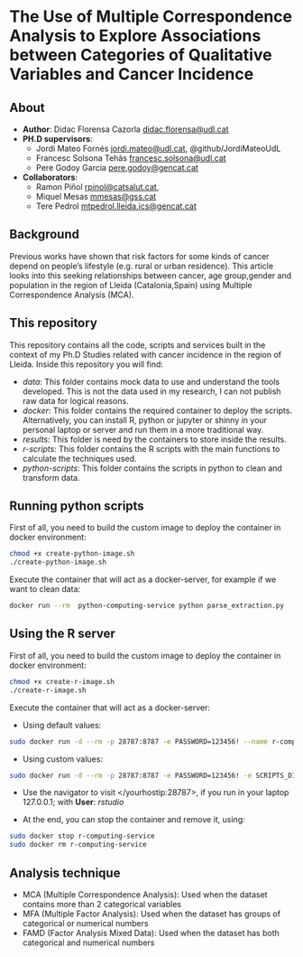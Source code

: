 # The Use of Multiple Correspondence Analysis to Explore Associations between Categories of Qualitative Variables and Cancer Incidence

## About

* **Author**: Didac Florensa Cazorla <didac.florensa@udl.cat>
* **PH.D supervisors**:
  * Jordi Mateo Fornés <jordi.mateo@udl.cat>, @github/JordiMateoUdL
  * Francesc Solsona Tehàs <francesc.solsona@udl.cat>
  * Pere Godoy Garcia <pere.godoy@gencat.cat>
* **Collaborators**:
  * Ramon Piñol <rpinol@catsalut.cat>,
  * Miquel Mesas <mmesas@gss.cat>
  * Tere Pedrol <mtpedrol.lleida.ics@gencat.cat>

## Background

Previous works have shown that risk factors for some kinds of cancer depend on people’s lifestyle (e.g. rural or urban residence). This article looks into this seeking relationships between cancer, age group,gender  and  population  in  the  region  of  Lleida  (Catalonia,Spain) using Multiple Correspondence Analysis (MCA).

## This repository

This repository contains all the code, scripts and services built in the context of my Ph.D Studies related with cancer incidence in the region of Lleida. Inside this repository you will find:

* _data_: This folder contains mock data to use and understand the tools developed. This is not the data used in my research, I can not publish raw data for logical reasons.
* _docker_: This folder contains the required container to deploy the scripts. Alternatively, you can install R, python or jupyter or shinny in your personal laptop or server and run them in a more traditional way.
* _results_: This folder is need by the containers to store inside the results.
* _r-scripts_: This folder contains the R scripts with the main functions to calculate the techniques used.
* _python-scripts_: This folder contains the scripts in python to clean and transform data.

## Running python scripts

First of all, you need to build the custom image to deploy the container in docker environment:

```sh
chmod +x create-python-image.sh
./create-python-image.sh
```

Execute the container that will act as a docker-server, for example if we want to clean data:

```sh
docker run --rm  python-computing-service python parse_extraction.py
```

## Using the R server

First of all, you need to build the custom image to deploy the container in docker environment:

```sh
chmod +x create-r-image.sh
./create-r-image.sh
```

Execute the container that will act as a docker-server:

* Using default values:

```sh
sudo docker run -d --rm -p 28787:8787 -e PASSWORD=123456! --name r-computing-service r-computing-service
```

* Using custom values:

```sh
sudo docker run -d --rm -p 28787:8787 -e PASSWORD=123456! -e SCRIPTS_DIR "path to folder with requirements.R and *.R scripts" -e DATA_DIR "path data folder" -e RESULTS_DIR "path to result folder" --name r-computing-service r-computing-service
```

* Use the navigator to visit </yourhostip:28787>, if you run in your laptop 127.0.0.1; with **User**: _rstudio_
  
* At the end, you can stop the container and remove it, using:

```sh
sudo docker stop r-computing-service
sudo docker rm r-computing-service
```

## Analysis technique

* MCA (Multiple Correspondence Analysis): Used when the dataset contains more than 2 categorical variables
* MFA (Multiple Factor Analysis): Used when the dataset has groups of categorical or numerical numbers
* FAMD (Factor Analysis Mixed Data): Used when the dataset has both categorical and numerical numbers
